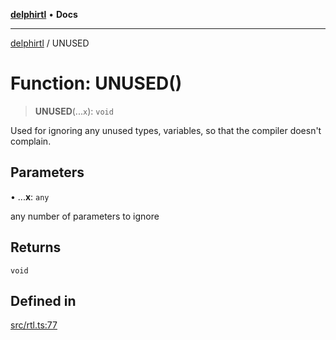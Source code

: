 [**delphirtl**](../README.md) • **Docs**

***

[delphirtl](../globals.md) / UNUSED

# Function: UNUSED()

> **UNUSED**(...`x`): `void`

Used for ignoring any unused types, variables, so that the compiler doesn't complain.

## Parameters

• ...**x**: `any`

any number of parameters to ignore

## Returns

`void`

## Defined in

[src/rtl.ts:77](https://github.com/chuacw/delphirtl/blob/4a4c64bce92db2a5d78ca568ba3371d801319bd9/src/rtl.ts#L77)
